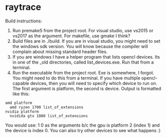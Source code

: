 # raytrace

Build instructions:

1. Run premake5 from the project root. For visual studio, use vs2015 or vs2017 as the argument. For makefile, use gmake I think?
2. Build files are in ./build. If you are in visual studio, you might need to set the windows sdk version.  You will know because the compiler will complain about missing standard header files.
3. If you are windows I have a helper program that lists opencl devices.  Its in one of the \_old directories, called list_devices.exe. Run that from a terminal.
4. Run the executable from the project root.  Exe is somewhere, I forgot.  You might need to do this from a terminal.  If you have multiple opencl-capable devices, then you will need to specify which device to run on.  The first argument is platform, the second is device.  Output is formatted like this:

```
amd platform
  amd ryzen 1700 list_of_extensions
nvidia platform
  nvidida gtx 1080 list_of_extensions
```
   
You would use: 1 0 as the arguments b/c the gpu is platform 2 (index 1) and the device is index 0.  You can also try other devices to see what happens :)
